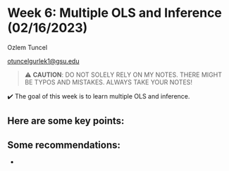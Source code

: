 
# Week 6: Multiple OLS and Inference (02/16/2023)
Ozlem Tuncel 

otuncelgurlek1@gsu.edu

> ⚠️ **CAUTION**: DO NOT SOLELY RELY ON MY NOTES. THERE MIGHT BE TYPOS AND MISTAKES. ALWAYS TAKE YOUR NOTES!

✔️ The goal of this week is to learn multiple OLS and inference. 

## Here are some key points:

## Some recommendations: 
- 
